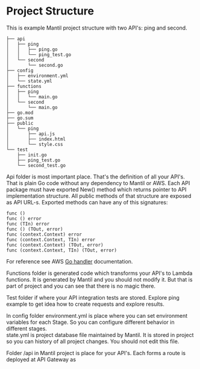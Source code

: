 # Project Structure

This is example Mantil project structure with two API's: ping and second.

```
├── api
│   ├── ping
│   │   ├── ping.go
│   │   └── ping_test.go
│   └── second
│       └── second.go
├── config
│   ├── environment.yml
│   └── state.yml
├── functions
│   ├── ping
│   │   └── main.go
│   └── second
│       └── main.go
├── go.mod
├── go.sum
├── public
│   └── ping
│       ├── api.js
│       ├── index.html
│       └── style.css
└── test
    ├── init.go
    ├── ping_test.go
    └── second_test.go
```

Api folder is most important place. That's the definition of all your API's.
That is plain Go code without any dependency to Mantil or AWS. Each API package
must have exported New() method which returns pointer to API implementation
structure. All public methods of that structure are exposed as API URL-s.
Exported methods can have any of this signatures:

```
func ()
func () error
func (TIn) error
func () (TOut, error)
func (context.Context) error
func (context.Context, TIn) error
func (context.Context) (TOut, error)
func (context.Context, TIn) (TOut, error)
```

For reference see AWS
[Go handler](https://docs.aws.amazon.com/lambda/latest/dg/golang-handler.html)
documentation.

Functions folder is generated code which transforms your API's to Lambda
functions. It is generated by Mantil and you should not modify it. But that is
part of project and you can see that there is no magic there.

Test folder if where your API integration tests are stored. Explore ping example
to get idea how to create requests and explore results.

In config folder environment.yml is place where you can set environment
variables for each Stage. So you can configure different behavior in different
stages.\
state.yml is project database file maintained by Mantil. It is stored in project
so you can history of all project changes. You should not edit this file.


Folder /api in Mantil project is place for your API's. Each forms a route  is deployed at API Gateway as
